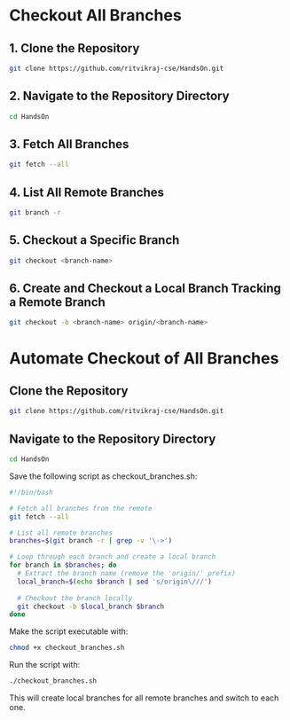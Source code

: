 # Checkout All Branches

## 1. Clone the Repository


```bash
git clone https://github.com/ritvikraj-cse/HandsOn.git
```


## 2. Navigate to the Repository Directory


```bash
cd HandsOn
```


## 3. Fetch All Branches


```bash
git fetch --all
```


## 4. List All Remote Branches


```bash
git branch -r
```


## 5. Checkout a Specific Branch


```bash
git checkout <branch-name>
```


## 6. Create and Checkout a Local Branch Tracking a Remote Branch


```bash
git checkout -b <branch-name> origin/<branch-name>
```


# Automate Checkout of All Branches

## Clone the Repository


```bash
git clone https://github.com/ritvikraj-cse/HandsOn.git
```


## Navigate to the Repository Directory


```bash
cd HandsOn
```



Save the following script as checkout_branches.sh:

```bash
#!/bin/bash

# Fetch all branches from the remote
git fetch --all

# List all remote branches
branches=$(git branch -r | grep -v '\->')

# Loop through each branch and create a local branch
for branch in $branches; do
  # Extract the branch name (remove the 'origin/' prefix)
  local_branch=$(echo $branch | sed 's/origin\///')
  
  # Checkout the branch locally
  git checkout -b $local_branch $branch
done
```


Make the script executable with:


```bash
chmod +x checkout_branches.sh
```


Run the script with:


```bash
./checkout_branches.sh
```


This will create local branches for all remote branches and switch to each one.
